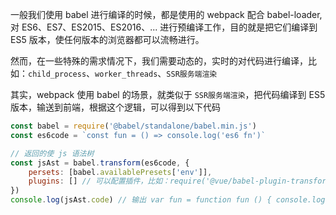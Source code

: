 一般我们使用 babel 进行编译的时候，都是使用的 webpack 配合 babel-loader, 对 ES6、ES7、ES2015、ES2016、... 进行预编译工作，目的就是把它们编译到 ES5 版本，使任何版本的浏览器都可以流畅进行。

然而，在一些特殊的需求情况下，我们需要动态的，实时的对代码进行编译，比如：`child_process`、`worker_threads`、`SSR服务端渲染`

其实，webpack 使用 babel 的场景，就类似于 `SSR服务端渲染`，把代码编译到 ES5 版本，输送到前端，根据这个逻辑，可以得到以下代码

``` js
const babel = require('@babel/standalone/babel.min.js')
const es6code = `const fun = () => console.log('es6 fn')`

// 返回的使 js 语法树
const jsAst = babel.transform(es6code, {
    persets: [babel.availablePresets['env']],
    plugins: [] // 可以配置插件，比如：require('@vue/babel-plugin-transform-vue-jsx')
})
console.log(jsAst.code) // 输出 var fun = function fun () { console.log('es6 fn') }
```
